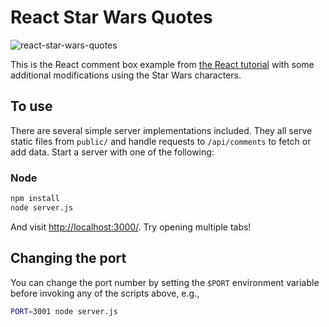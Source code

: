 # React Star Wars Quotes

![react-star-wars-quotes](https://raw.github.com/felipepucinelli/react-star-wars-quotes/master/demo.png)

This is the React comment box example from [the React tutorial](http://facebook.github.io/react/docs/tutorial.html) with some additional modifications using the Star Wars characters.

## To use

There are several simple server implementations included. They all serve static files from `public/` and handle requests to `/api/comments` to fetch or add data. Start a server with one of the following:

### Node

```sh
npm install
node server.js
```

And visit <http://localhost:3000/>. Try opening multiple tabs!

## Changing the port

You can change the port number by setting the `$PORT` environment variable before invoking any of the scripts above, e.g.,

```sh
PORT=3001 node server.js
```

